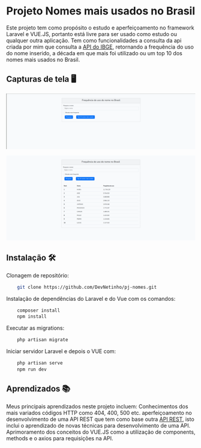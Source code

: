 # Projeto Nomes mais usados no Brasil
Este projeto tem como propósito o estudo e aperfeiçoamento no framework Laravel e VUE.JS, portanto está livre para ser usado como estudo ou qualquer outra aplicação.
Tem como funcionalidades a consulta da api criada por mim que consulta a [API do IBGE](https://servicodados.ibge.gov.br/api/docs/nomes?versao=2), retornando a frequência do uso do nome inserido, a década em que mais foi utilizado ou um top 10 dos nomes mais usados no Brasil.





## Capturas de tela 🖥️

![Tela Principal](public/images/nomes.png)

![Top 10 nomes mais usados](public/images/mais_usados.png)



## Instalação 🛠️

Clonagem de repositório:

```bash
    git clone https://github.com/DevNetinho/pj-nomes.git
```
   

Instalação de dependências do Laravel e do Vue com os comandos:

```bash
    composer install    
    npm install
```

Executar as migrations:

```bash
    php artisan migrate
```

Iniciar servidor Laravel e depois o VUE com:

```bash
    php artisan serve
    npm run dev
```
## Aprendizados 📚

Meus principais aprendizados neste projeto incluem: Conhecimentos dos mais variados códigos HTTP como 404, 400, 500 etc. aperfeiçoamento no desenvolvimento de uma API REST que tem como base outra [API REST](https://servicodados.ibge.gov.br/api/docs/nomes?versao=2), isto inclui o aprendizado de novas técnicas para desenvolvimento de uma API. Aprimoramento dos conceitos do VUE.JS como a utilização de components, methods e o axios para requisições na API.